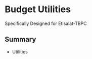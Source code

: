 Budget Utilities
===========
Specifically Designed for Etisalat-TBPC

Summary
---------------------
- Utilities